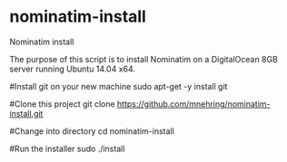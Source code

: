 # nominatim-install
Nominatim install

The purpose of this script is to install Nominatim on a DigitalOcean 8GB server running Ubuntu 14.04 x64.

#Install git on your new machine
sudo apt-get -y install git

#Clone this project
git clone https://github.com/mnehring/nominatim-install.git

#Change into directory
cd nominatim-install

#Run the installer
sudo ./install
